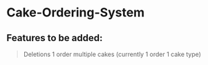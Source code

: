 # Cake-Ordering-System

## Features to be added:
> Deletions
> 1 order multiple cakes (currently 1 order 1 cake type)
